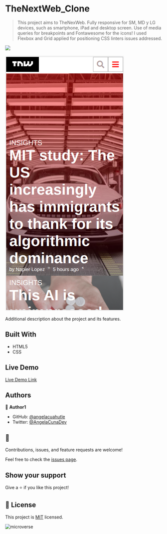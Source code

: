 # TheNextWeb_Clone

> This project aims to TheNexWeb. Fully responsive for SM, MD y LG devices, such as smartphone, iPad and desktop screen. Use of media queries for breakpoints and Fontawesome for the icons! I used Flexbox and Grid applied for positioning CSS linters issues addressed.

![](https://img.shields.io/badge/Microverse-blueviolet)

![screenshot](./assets/thenextweb.png)

Additional description about the project and its features.

## Built With

- HTML5
- CSS

## Live Demo

[Live Demo Link]()

## Authors

👤 **Author1**

- GitHub: [@angelacuahutle](https://github.com/angelacuahutle)
- Twitter: [@AngelaCunaDev](https://twitter.com/AngelaCunaDev)

## 🤝 

Contributions, issues, and feature requests are welcome!

Feel free to check the [issues page](https://github.com/angelacuahutle/TheNextWeb_Clone/issues).

## Show your support

Give a ⭐️ if you like this project!

## 📝 License

This project is [MIT](https://github.com/angelacuahutle/TheNextWeb_Clone/tree/features/LICENSE) licensed.

![microverse](https://img.shields.io/badge/Microverse-blueviolet)

